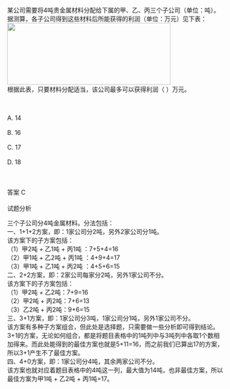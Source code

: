 <div class="detail lh2"><p>
某公司需要将4吨贵金属材料分配给下属的甲、乙、丙三个子公司（单位：吨）。据测算，各子公司得到这些材料后所能获得的利润（单位：万元）见下表：<br/>
<img alt="" src="https://lstatic.xisaiwang.com/tiku/uploadfiles/2016-03/69bf697469284f038e9d79b5ca1ed67f_.png" style="width: 378px; height: 143px;"/><br/>
根据此表，只要材料分配适当，该公司最多可以获得利润（  ）万元。</p><br/><br/>A. 14<br/><br/>B. 16<br/><br/>C. 17<br/><br/>D. 18<br/><br/><br/><br/>答案 C<br/><br/>试题分析<br/><p></p><p>
三个子公司分4吨金属材料。分法包括：<br/>
一、1+1+2方案，即：1家公司分2吨，另外2家公司分1吨。<br/>
该方案下的子方案包括：<br/>
 （1）甲2吨 + 乙1吨 + 丙1吨 ：7+5+4=16<br/>
（2）甲1吨 + 乙2吨 + 丙1吨 ：4+9+4=17<br/>
（3）甲1吨 + 乙1吨 + 丙2吨 ：4+5+6=15<br/>
二、2+2方案，即：2家公司每家分2吨，另外1家公司不分。<br/>
该方案下的子方案包括：<br/>
（1）甲2吨 + 乙2吨：7+9=16<br/>
（2）甲2吨 + 丙2吨：7+6=13<br/>
（3）乙2吨 + 丙2吨：9+6=15<br/>
 三、3+1方案，即：1家公司分3吨，1家公司分1吨，另外1家公司不分。<br/>
该方案有多种子方案组合，但此处是选择题，只需要做一些分析即可得到结论。3+1的方案，无论如何组合，都是将题目表格中的1吨列中与3吨列中各取1个数相加得来。而此处能得到的最佳方案也就是5+11=16，而之前我们已算出17的方案，所以3+1产生不了最佳方案。<br/>
四、4+0方案，即：1家公司分4吨，其余两家公司不分。<br/>
该方案也就对应着题目表格中的4吨这一列，最大值为14吨，也非最佳方案，所以最佳方案为甲1吨 + 乙2吨 + 丙1吨=17。</p></div>